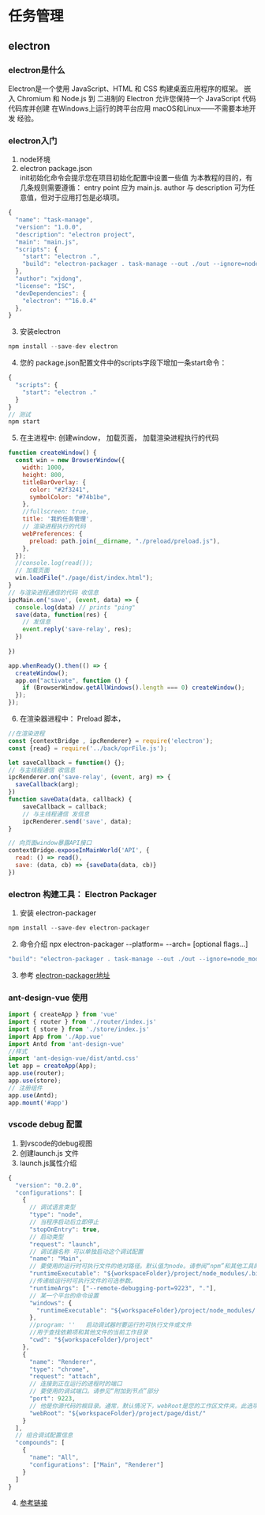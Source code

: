 # 任务管理  
## electron
### electron是什么  
Electron是一个使用 JavaScript、HTML 和 CSS 构建桌面应用程序的框架。 嵌入 Chromium 和 Node.js 到 二进制的 Electron 允许您保持一个 JavaScript 代码代码库并创建 在Windows上运行的跨平台应用 macOS和Linux——不需要本地开发 经验。
### electron入门
1. node环境  
2. electron package.json  
init初始化命令会提示您在项目初始化配置中设置一些值 为本教程的目的，有几条规则需要遵循：
entry point 应为 main.js.
author 与 description 可为任意值，但对于应用打包是必填项。
``` javascript
{
  "name": "task-manage",
  "version": "1.0.0",
  "description": "electron project",
  "main": "main.js",
  "scripts": {
    "start": "electron .",
    "build": "electron-packager . task-manage --out ./out --ignore=node_modules"
  },
  "author": "xjdong",
  "license": "ISC",
  "devDependencies": {
    "electron": "^16.0.4"
  },
}
```  
3. 安装electron  
```  javascript  
npm install --save-dev electron  
```  
4. 您的 package.json配置文件中的scripts字段下增加一条start命令：
``` javascript
{
  "scripts": {
    "start": "electron ."
  }
}
// 测试
npm start
```  
5. 在主进程中:  创建window， 加载页面， 加载渲染进程执行的代码  
``` javascript
function createWindow() {
  const win = new BrowserWindow({
    width: 1000,
    height: 800,
    titleBarOverlay: {
      color: "#2f3241",
      symbolColor: "#74b1be",
    },
    //fullscreen: true,
    title: '我的任务管理',
    // 渲染进程执行的代码
    webPreferences: {
      preload: path.join(__dirname, "./preload/preload.js"),
    },
  });
  //console.log(read());
  // 加载页面
  win.loadFile("./page/dist/index.html");
}
// 与渲染进程通信的代码 收信息
ipcMain.on('save', (event, data) => {
  console.log(data) // prints "ping"
  save(data, function(res) {
    // 发信息
    event.reply('save-relay', res);
  })
  
})

app.whenReady().then(() => {
  createWindow();
  app.on("activate", function () {
    if (BrowserWindow.getAllWindows().length === 0) createWindow();
  });
});
```  
6. 在渲染器进程中： Preload 脚本，
``` javascript
//在渲染进程
const {contextBridge , ipcRenderer} = require('electron');
const {read} = require('../back/oprFile.js');

let saveCallback = function() {};
// 与主线程通信 收信息
ipcRenderer.on('save-relay', (event, arg) => {
  saveCallback(arg);
})
function saveData(data, callback) {
    saveCallback = callback;
    // 与主线程通信 发信息
    ipcRenderer.send('save', data);
}

// 向页面window暴露API接口
contextBridge.exposeInMainWorld('API', {
  read: () => read(),
  save: (data, cb) => {saveData(data, cb)}
})
```  
### electron 构建工具：  Electron Packager

1. 安装 electron-packager
``` javascript
npm install --save-dev electron-packager
```  
2. 命令介绍
npx electron-packager <sourcedir> <appname> --platform=<platform> --arch=<arch> [optional flags...]
``` javascript
"build": "electron-packager . task-manage --out ./out --ignore=node_modules"
```  
3. 参考 [electron-packager地址](https://github.com/electron/electron-packager)
      


### ant-design-vue 使用
``` javascript
import { createApp } from 'vue'
import { router } from './router/index.js'
import { store } from './store/index.js'
import App from './App.vue'
import Antd from 'ant-design-vue'
//样式
import 'ant-design-vue/dist/antd.css'
let app = createApp(App);
app.use(router);
app.use(store);
// 注册组件
app.use(Antd);
app.mount('#app')

```  


### vscode debug 配置  
1. 到vscode的debug视图  
2. 创建launch.js 文件
3. launch.js属性介绍
``` javascript  
{
  "version": "0.2.0",
  "configurations": [
    {
      // 调试语言类型
      "type": "node",
      // 当程序启动后立即停止
      "stopOnEntry": true,
      // 启动类型
      "request": "launch",
      // 调试器名称 可以单独启动这个调试配置
      "name": "Main",
      // 要使用的运行时可执行文件的绝对路径。默认值为node。请参阅“npm”和其他工具的启动配置支持部分。
      "runtimeExecutable": "${workspaceFolder}/project/node_modules/.bin/electron",
      //传递给运行时可执行文件的可选参数。
      "runtimeArgs": ["--remote-debugging-port=9223", "."],
      // 某一个平台的命令设置
      "windows": {
        "runtimeExecutable": "${workspaceFolder}/project/node_modules/.bin/electron.cmd"
      },
      //program: ''   启动调试器时要运行的可执行文件或文件
      //用于查找依赖项和其他文件的当前工作目录
      "cwd": "${workspaceFolder}/project"
    },
    {
      "name": "Renderer",
      "type": "chrome",
      "request": "attach",
      // 连接到正在运行的进程时的端口
      // 要使用的调试端口。请参见“附加到节点”部分
      "port": 9223,
      // 他是你源代码的根目录。通常，默认情况下，webRoot是您的工作区文件夹。此选项用于源地图分辨率。
      "webRoot": "${workspaceFolder}/project/page/dist/"
    }
  ],
  // 组合调试配置信息
  "compounds": [
    {
      "name": "All",
      "configurations": ["Main", "Renderer"]
    }
  ]
}

```  
4. [参考链接](https://code.visualstudio.com/docs/editor/debugging)